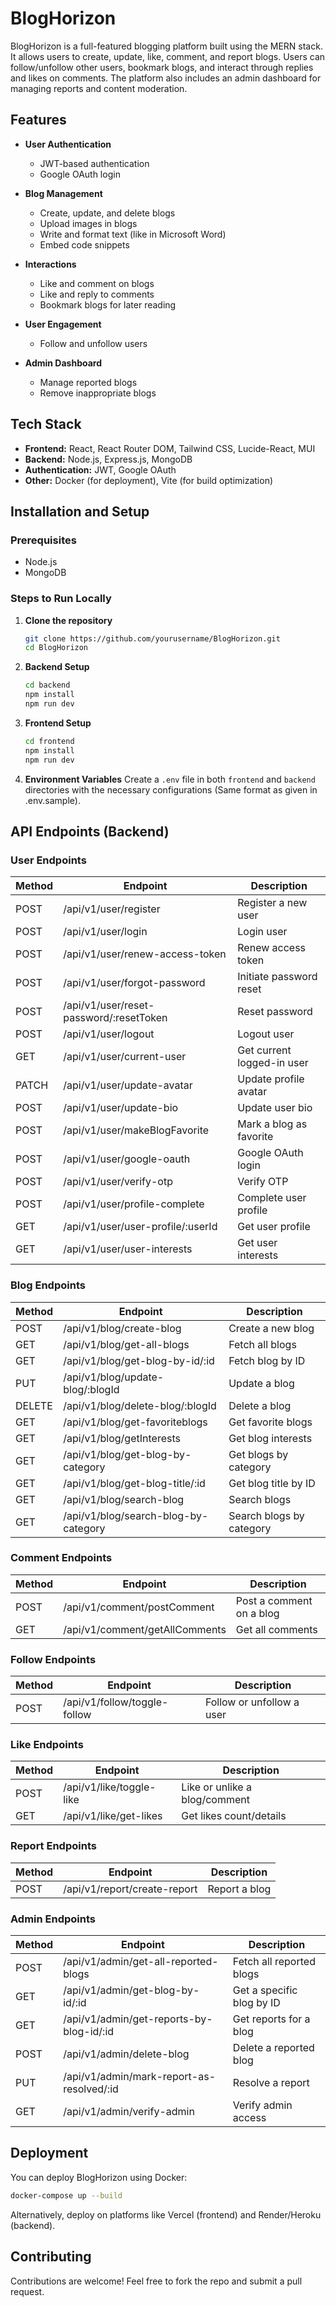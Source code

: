 # BlogHorizon

BlogHorizon is a full-featured blogging platform built using the MERN stack. It allows users to create, update, like, comment, and report blogs. Users can follow/unfollow other users, bookmark blogs, and interact through replies and likes on comments. The platform also includes an admin dashboard for managing reports and content moderation.

## Features

- **User Authentication**
  - JWT-based authentication
  - Google OAuth login

- **Blog Management**
  - Create, update, and delete blogs
  - Upload images in blogs
  - Write and format text (like in Microsoft Word)
  - Embed code snippets

- **Interactions**
  - Like and comment on blogs
  - Like and reply to comments
  - Bookmark blogs for later reading

- **User Engagement**
  - Follow and unfollow users

- **Admin Dashboard**
  - Manage reported blogs
  - Remove inappropriate blogs

## Tech Stack

- **Frontend:** React, React Router DOM, Tailwind CSS, Lucide-React, MUI
- **Backend:** Node.js, Express.js, MongoDB
- **Authentication:** JWT, Google OAuth
- **Other:** Docker (for deployment), Vite (for build optimization)

## Installation and Setup

### Prerequisites

- Node.js
- MongoDB

### Steps to Run Locally

1. **Clone the repository**
   ```sh
   git clone https://github.com/yourusername/BlogHorizon.git
   cd BlogHorizon
   ```

2. **Backend Setup**
   ```sh
   cd backend
   npm install
   npm run dev
   ```

3. **Frontend Setup**
   ```sh
   cd frontend
   npm install
   npm run dev
   ```

4. **Environment Variables**
   Create a `.env` file in both `frontend` and `backend` directories with the necessary configurations (Same format as given in .env.sample).

## API Endpoints (Backend)

### User Endpoints
| Method | Endpoint                        | Description               |
|--------|--------------------------------|---------------------------|
| POST   | /api/v1/user/register          | Register a new user       |
| POST   | /api/v1/user/login             | Login user                |
| POST   | /api/v1/user/renew-access-token| Renew access token        |
| POST   | /api/v1/user/forgot-password   | Initiate password reset   |
| POST   | /api/v1/user/reset-password/:resetToken | Reset password |
| POST   | /api/v1/user/logout            | Logout user               |
| GET    | /api/v1/user/current-user      | Get current logged-in user |
| PATCH  | /api/v1/user/update-avatar     | Update profile avatar     |
| POST   | /api/v1/user/update-bio        | Update user bio           |
| POST   | /api/v1/user/makeBlogFavorite  | Mark a blog as favorite   |
| POST   | /api/v1/user/google-oauth      | Google OAuth login        |
| POST   | /api/v1/user/verify-otp        | Verify OTP                |
| POST   | /api/v1/user/profile-complete  | Complete user profile     |
| GET    | /api/v1/user/user-profile/:userId | Get user profile        |
| GET    | /api/v1/user/user-interests    | Get user interests        |

### Blog Endpoints
| Method | Endpoint                     | Description               |
|--------|------------------------------|---------------------------|
| POST   | /api/v1/blog/create-blog     | Create a new blog         |
| GET    | /api/v1/blog/get-all-blogs   | Fetch all blogs           |
| GET    | /api/v1/blog/get-blog-by-id/:id | Fetch blog by ID       |
| PUT    | /api/v1/blog/update-blog/:blogId | Update a blog         |
| DELETE | /api/v1/blog/delete-blog/:blogId | Delete a blog         |
| GET    | /api/v1/blog/get-favoriteblogs | Get favorite blogs    |
| GET    | /api/v1/blog/getInterests    | Get blog interests        |
| GET    | /api/v1/blog/get-blog-by-category | Get blogs by category |
| GET    | /api/v1/blog/get-blog-title/:id | Get blog title by ID |
| GET    | /api/v1/blog/search-blog     | Search blogs              |
| GET    | /api/v1/blog/search-blog-by-category | Search blogs by category |

### Comment Endpoints
| Method | Endpoint                    | Description               |
|--------|-----------------------------|---------------------------|
| POST   | /api/v1/comment/postComment | Post a comment on a blog  |
| GET    | /api/v1/comment/getAllComments | Get all comments      |

### Follow Endpoints
| Method | Endpoint                      | Description               |
|--------|--------------------------------|---------------------------|
| POST   | /api/v1/follow/toggle-follow  | Follow or unfollow a user |

### Like Endpoints
| Method | Endpoint                     | Description               |
|--------|------------------------------|---------------------------|
| POST   | /api/v1/like/toggle-like     | Like or unlike a blog/comment |
| GET    | /api/v1/like/get-likes       | Get likes count/details   |

### Report Endpoints
| Method | Endpoint                     | Description               |
|--------|------------------------------|---------------------------|
| POST   | /api/v1/report/create-report | Report a blog            |

### Admin Endpoints
| Method | Endpoint                                | Description                    |
|--------|----------------------------------------|--------------------------------|
| POST   | /api/v1/admin/get-all-reported-blogs  | Fetch all reported blogs       |
| GET    | /api/v1/admin/get-blog-by-id/:id      | Get a specific blog by ID      |
| GET    | /api/v1/admin/get-reports-by-blog-id/:id | Get reports for a blog    |
| POST   | /api/v1/admin/delete-blog            | Delete a reported blog         |
| PUT    | /api/v1/admin/mark-report-as-resolved/:id | Resolve a report        |
| GET    | /api/v1/admin/verify-admin           | Verify admin access            |

## Deployment

You can deploy BlogHorizon using Docker:

```sh
docker-compose up --build
```

Alternatively, deploy on platforms like Vercel (frontend) and Render/Heroku (backend).

## Contributing

Contributions are welcome! Feel free to fork the repo and submit a pull request.

